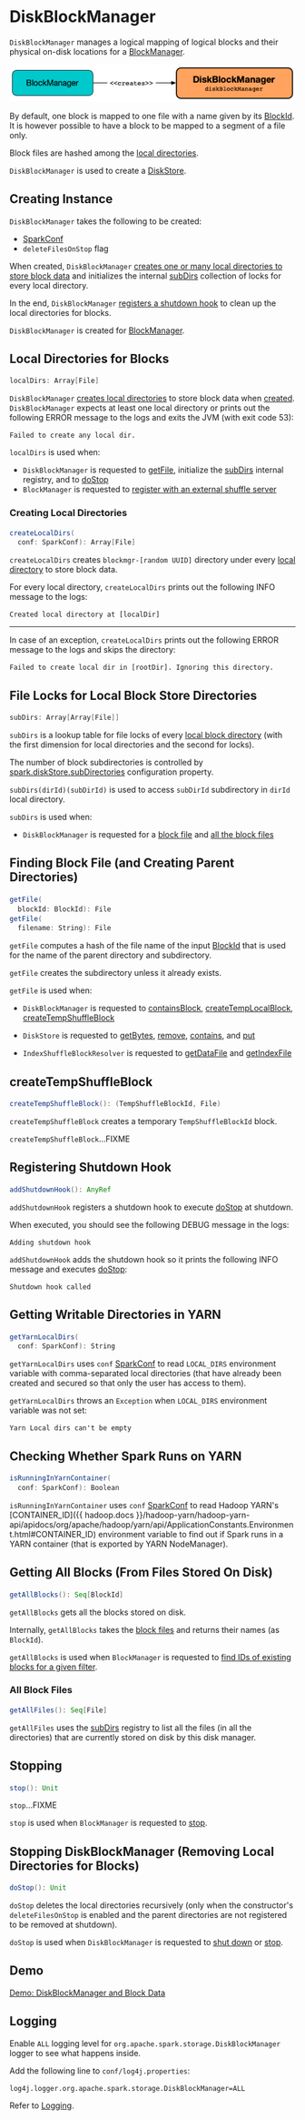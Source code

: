 # DiskBlockManager

`DiskBlockManager` manages a logical mapping of logical blocks and their physical on-disk locations for a [BlockManager](BlockManager.md#diskBlockManager).

![DiskBlockManager and BlockManager](../images/storage/DiskBlockManager-BlockManager.png)

By default, one block is mapped to one file with a name given by its [BlockId](BlockId.md). It is however possible to have a block to be mapped to a segment of a file only.

Block files are hashed among the [local directories](#getConfiguredLocalDirs).

`DiskBlockManager` is used to create a [DiskStore](DiskStore.md).

## Creating Instance

`DiskBlockManager` takes the following to be created:

* <span id="conf"> [SparkConf](../SparkConf.md)
* <span id="deleteFilesOnStop"> `deleteFilesOnStop` flag

When created, `DiskBlockManager` [creates one or many local directories to store block data](#localDirs) and initializes the internal [subDirs](#subDirs) collection of locks for every local directory.

In the end, `DiskBlockManager` [registers a shutdown hook](#addShutdownHook) to clean up the local directories for blocks.

`DiskBlockManager` is created for [BlockManager](BlockManager.md#diskBlockManager).

## <span id="localDirs"> Local Directories for Blocks

```scala
localDirs: Array[File]
```

`DiskBlockManager` [creates local directories](#createLocalDirs) to store block data when [created](#creating-instance). `DiskBlockManager` expects at least one local directory or prints out the following ERROR message to the logs and exits the JVM (with exit code 53):

```text
Failed to create any local dir.
```

`localDirs` is used when:

* `DiskBlockManager` is requested to [getFile](#getFile), initialize the [subDirs](#subDirs) internal registry, and to [doStop](#doStop)
* `BlockManager` is requested to [register with an external shuffle server](BlockManager.md#registerWithExternalShuffleServer)

### <span id="createLocalDirs"> Creating Local Directories

```scala
createLocalDirs(
  conf: SparkConf): Array[File]
```

`createLocalDirs` creates `blockmgr-[random UUID]` directory under every [local directory](../Utils.md#getConfiguredLocalDirs) to store block data.

For every local directory, `createLocalDirs` prints out the following INFO message to the logs:

```text
Created local directory at [localDir]
```

---

In case of an exception, `createLocalDirs` prints out the following ERROR message to the logs and skips the directory:

```text
Failed to create local dir in [rootDir]. Ignoring this directory.
```

## <span id="subDirsPerLocalDir"><span id="subDirs"> File Locks for Local Block Store Directories

```scala
subDirs: Array[Array[File]]
```

`subDirs` is a lookup table for file locks of every [local block directory](#localDirs) (with the first dimension for local directories and the second for locks).

The number of block subdirectories is controlled by [spark.diskStore.subDirectories](../configuration-properties.md#spark.diskStore.subDirectories) configuration property.

`subDirs(dirId)(subDirId)` is used to access `subDirId` subdirectory in `dirId` local directory.

`subDirs` is used when:

* `DiskBlockManager` is requested for a [block file](#getFile) and [all the block files](#getAllFiles)

## <span id="getFile"> Finding Block File (and Creating Parent Directories)

```scala
getFile(
  blockId: BlockId): File
getFile(
  filename: String): File
```

`getFile` computes a hash of the file name of the input [BlockId](BlockId.md) that is used for the name of the parent directory and subdirectory.

`getFile` creates the subdirectory unless it already exists.

`getFile` is used when:

* `DiskBlockManager` is requested to [containsBlock](#containsBlock), [createTempLocalBlock](#createTempLocalBlock), [createTempShuffleBlock](#createTempShuffleBlock)

* `DiskStore` is requested to [getBytes](DiskStore.md#getBytes), [remove](DiskStore.md#remove), [contains](DiskStore.md#contains), and [put](DiskStore.md#put)

* `IndexShuffleBlockResolver` is requested to [getDataFile](../shuffle/IndexShuffleBlockResolver.md#getDataFile) and [getIndexFile](../shuffle/IndexShuffleBlockResolver.md#getIndexFile)

## <span id="createTempShuffleBlock"> createTempShuffleBlock

```scala
createTempShuffleBlock(): (TempShuffleBlockId, File)
```

`createTempShuffleBlock` creates a temporary `TempShuffleBlockId` block.

`createTempShuffleBlock`...FIXME

## <span id="addShutdownHook"> Registering Shutdown Hook

```scala
addShutdownHook(): AnyRef
```

`addShutdownHook` registers a shutdown hook to execute [doStop](#doStop) at shutdown.

When executed, you should see the following DEBUG message in the logs:

```text
Adding shutdown hook
```

`addShutdownHook` adds the shutdown hook so it prints the following INFO message and executes [doStop](#doStop):

```text
Shutdown hook called
```

## <span id="getYarnLocalDirs"> Getting Writable Directories in YARN

```scala
getYarnLocalDirs(
  conf: SparkConf): String
```

`getYarnLocalDirs` uses `conf` [SparkConf](../SparkConf.md) to read `LOCAL_DIRS` environment variable with comma-separated local directories (that have already been created and secured so that only the user has access to them).

`getYarnLocalDirs` throws an `Exception` when `LOCAL_DIRS` environment variable was not set:

```text
Yarn Local dirs can't be empty
```

## <span id="isRunningInYarnContainer"> Checking Whether Spark Runs on YARN

```scala
isRunningInYarnContainer(
  conf: SparkConf): Boolean
```

`isRunningInYarnContainer` uses `conf` [SparkConf](../SparkConf.md) to read Hadoop YARN's [CONTAINER_ID]({{ hadoop.docs }}/hadoop-yarn/hadoop-yarn-api/apidocs/org/apache/hadoop/yarn/api/ApplicationConstants.Environment.html#CONTAINER_ID) environment variable to find out if Spark runs in a YARN container (that is exported by YARN NodeManager).

## <span id="getAllBlocks"> Getting All Blocks (From Files Stored On Disk)

```scala
getAllBlocks(): Seq[BlockId]
```

`getAllBlocks` gets all the blocks stored on disk.

Internally, `getAllBlocks` takes the [block files](#getAllFiles) and returns their names (as `BlockId`).

`getAllBlocks` is used when `BlockManager` is requested to [find IDs of existing blocks for a given filter](BlockManager.md#getMatchingBlockIds).

### <span id="getAllFiles"> All Block Files

```scala
getAllFiles(): Seq[File]
```

`getAllFiles` uses the [subDirs](#subDirs) registry to list all the files (in all the directories) that are currently stored on disk by this disk manager.

## <span id="stop"> Stopping

```scala
stop(): Unit
```

`stop`...FIXME

`stop` is used when `BlockManager` is requested to [stop](BlockManager.md#stop).

## <span id="doStop"> Stopping DiskBlockManager (Removing Local Directories for Blocks)

```scala
doStop(): Unit
```

`doStop` deletes the local directories recursively (only when the constructor's `deleteFilesOnStop` is enabled and the parent directories are not registered to be removed at shutdown).

`doStop` is used when `DiskBlockManager` is requested to [shut down](#addShutdownHook) or [stop](#stop).

## Demo

[Demo: DiskBlockManager and Block Data](../demo/diskblockmanager-and-block-data.md)

## Logging

Enable `ALL` logging level for `org.apache.spark.storage.DiskBlockManager` logger to see what happens inside.

Add the following line to `conf/log4j.properties`:

```text
log4j.logger.org.apache.spark.storage.DiskBlockManager=ALL
```

Refer to [Logging](../spark-logging.md).
